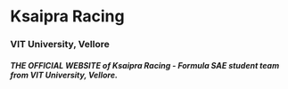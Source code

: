 # Ksaipra Racing
### VIT University, Vellore

##### THE OFFICIAL WEBSITE of Ksaipra Racing - Formula SAE student team from VIT University, Vellore.
